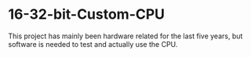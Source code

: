 # 16-32-bit-Custom-CPU
This project has mainly been hardware related for the last five years, but software is needed to test and actually use the CPU.
